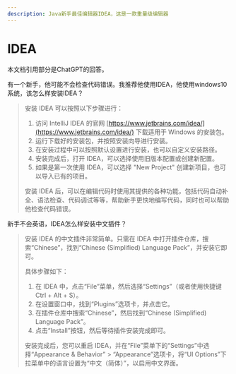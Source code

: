 ```yaml
---
description: Java新手最佳编辑器IDEA，这是一款重量级编辑器
---
```


# IDEA

本文档引用部分是ChatGPT的回答。

有一个新手，他可能不会检查代码错误。我推荐他使用IDEA，他使用windows10系统，该怎么样安装IDEA？

> 安装 IDEA 可以按照以下步骤进行：
>
> 1. 访问 IntelliJ IDEA 的官网 [https://www.jetbrains.com/idea/](https://www.jetbrains.com/idea/) 下载适用于 Windows 的安装包。
> 2. 运行下载好的安装包，并按照安装向导进行安装。
> 3. 在安装过程中可以按照默认设置进行安装，也可以自定义安装路径。
> 4. 安装完成后，打开 IDEA，可以选择使用旧版本配置或创建新配置。
> 5. 如果是第一次使用 IDEA，可以选择 "New Project" 创建新项目，也可以导入已有的项目。
>
> 安装 IDEA 后，可以在编辑代码时使用其提供的各种功能，包括代码自动补全、语法检查、代码调试等等，帮助新手更快地编写代码，同时也可以帮助他检查代码错误。



新手不会英语，IDEA怎么样安装中文插件？

> 安装 IDEA 的中文插件非常简单。只需在 IDEA 中打开插件仓库，搜索“Chinese”，找到“Chinese (Simplified) Language Pack”，并安装它即可。
>
> 具体步骤如下：
>
> 1. 在 IDEA 中，点击“File”菜单，然后选择“Settings”（或者使用快捷键Ctrl + Alt + S）。
> 2. 在设置窗口中，找到“Plugins”选项卡，并点击它。
> 3. 在插件仓库中搜索“Chinese”，然后找到“Chinese (Simplified) Language Pack”。
> 4. 点击“Install”按钮，然后等待插件安装完成即可。
>
> 安装完成后，您可以重启 IDEA，并在“File”菜单下的“Settings”中选择“Appearance & Behavior” > “Appearance”选项卡，将“UI Options”下拉菜单中的语言设置为“中文（简体）”，以启用中文界面。
